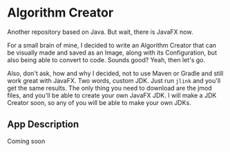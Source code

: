 # Algorithm Creator
Another repository based on Java. But wait, there is JavaFX now.

For a small brain of mine, I decided to write an Algorithm Creator that can be
visually made and saved as an Image, along with its Configuration, but also being
able to convert to code. Sounds good? Yeah, then let's go.

Also, don't ask, how and why I decided, not to use Maven or Gradle and still work
great with JavaFX. Two words, custom JDK. Just run `jlink` and you'll get the same
results. The only thing you need to download are the jmod files, and you'll be able
to create your own JavaFX JDK. I will make a JDK Creator soon, so any of you will be
able to make your own JDKs.

## App Description
Coming soon